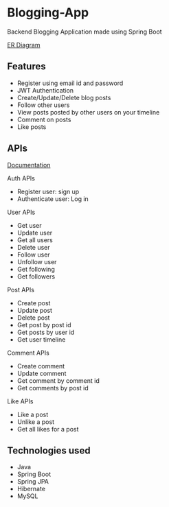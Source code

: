 # Blogging-App
Backend Blogging Application made using Spring Boot

[ER Diagram](https://www.figma.com/file/6kpaZIVb1gqAalO6qIotaN/Blogging-App-ER-Diagram?type=whiteboard&node-id=0%3A1&t=zRtiP5V3wDf5mZcX-1)

## Features

* Register using email id and password
* JWT Authentication
* Create/Update/Delete blog posts
* Follow other users
* View posts posted by other users on your timeline
* Comment on posts
* Like posts

## APIs

[Documentation](https://documenter.getpostman.com/view/26163929/2s946bDFdz)

Auth APIs
* Register user: sign up
* Authenticate user: Log in 

User APIs
* Get user
* Update user
* Get all users
* Delete user
* Follow user
* Unfollow user
* Get following
* Get followers

Post APIs
* Create post
* Update post
* Delete post
* Get post by post id
* Get posts by user id
* Get user timeline

Comment APIs
* Create comment
* Update comment
* Get comment by comment id
* Get comments by post id

Like APIs
* Like a post
* Unlike a post
* Get all likes for a post


## Technologies used
* Java
* Spring Boot
* Spring JPA
* Hibernate
* MySQL
